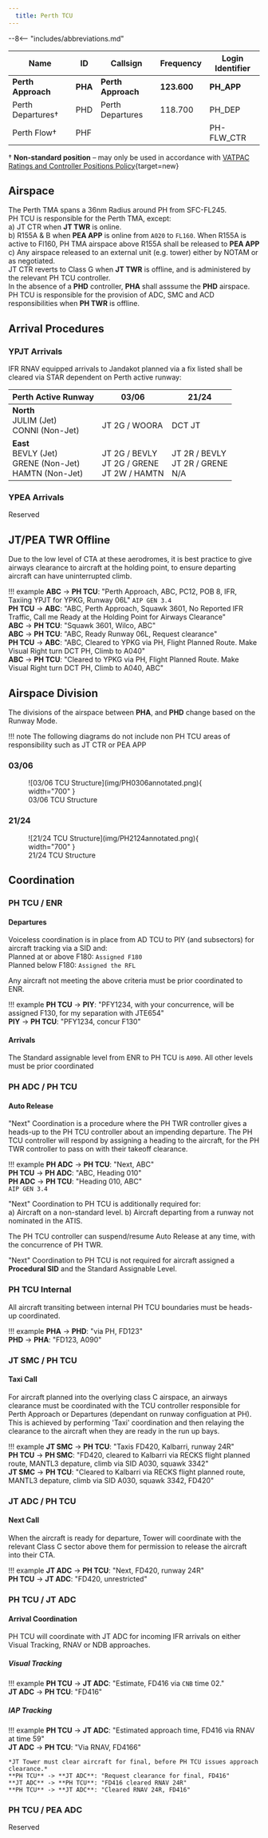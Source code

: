 ```yaml
---
  title: Perth TCU
---
```


--8<-- "includes/abbreviations.md"

| Name | ID | Callsign | Frequency | Login Identifier |
| -----| -- | -------- | --------- | ---------------- |
| **Perth Approach** |**PHA**| **Perth Approach**  | **123.600** | **PH_APP**| 
| Perth Departures†  |PHD| Perth Departures  | 118.700 | PH_DEP |
| Perth Flow† | PHF |   |    | PH-FLW_CTR  |

† **Non-standard position** – may only be used in accordance with [VATPAC Ratings and Controller Positions Policy](https://cdn.vatpac.org/documents/policy/Controller+Positions+and+Ratings+Policy+v5.2.pdf){target=new}

## Airspace
The Perth TMA spans a 36nm Radius around PH from SFC-FL245.   
PH TCU is responsible for the Perth TMA, except:      
a) JT CTR when **JT TWR** is online.  
b) R155A & B when **PEA APP** is online from `A020` to `FL160`. When R155A is active to Fl160, PH TMA airspace above R155A shall be released to **PEA APP**  
c) Any airspace released to an external unit (e.g. tower) either by NOTAM or as negotiated.  
JT CTR reverts to Class G when **JT TWR** is offline, and is administered by the relevant PH TCU controller.     
In the absence of a **PHD** controller, **PHA** shall asssume the **PHD** airspace.  
PH TCU is responsible for the provision of ADC, SMC and ACD responsibilities when **PH TWR** is offline.  

## Arrival Procedures
### YPJT Arrivals
IFR RNAV equipped arrivals to Jandakot planned via a fix listed shall be cleared via STAR dependent on Perth active runway:

| Perth Active Runway | 03/06 | 21/24 |
| ------------------- | ----- | ----- |
| **North**<br>JULIM (Jet)<br>CONNI (Non-Jet) | <br>JT 2G / WOORA | <br>DCT JT |
| **East**<br>BEVLY (Jet)<br>GRENE (Non-Jet)<br>HAMTN (Non-Jet) | <br>JT 2G / BEVLY<br>JT 2G / GRENE<br>JT 2W / HAMTN | <br>JT 2R / BEVLY<br>JT 2R / GRENE<br>N/A 

### YPEA Arrivals

Reserved

## JT/PEA TWR Offline
Due to the low level of CTA at these aerodromes, it is best practice to give airways clearance to aircraft at the holding point, to ensure departing aircraft can have uninterrupted climb.

!!! example
    **ABC** -> **PH TCU**: "Perth Approach, ABC, PC12, POB 8, IFR, Taxiing YPJT for YPKG, Runway 06L" `AIP GEN 3.4`  
    **PH TCU** -> **ABC**: "ABC, Perth Approach, Squawk 3601, No Reported IFR Traffic, Call me Ready at the Holding Point for Airways Clearance"  
    **ABC** -> **PH TCU**: "Squawk 3601, Wilco, ABC"  
    **ABC** -> **PH TCU**: "ABC, Ready Runway 06L, Request clearance"  
    **PH TCU** -> **ABC**: "ABC, Cleared to YPKG via PH, Flight Planned Route. Make Visual Right turn DCT PH, Climb to A040"  
    **ABC** -> **PH TCU**: "Cleared to YPKG via PH, Flight Planned Route. Make Visual Right turn DCT PH, Climb to A040, ABC" 

## Airspace Division

The divisions of the airspace between **PHA**, and **PHD** change based on the Runway Mode.

!!! note
    The following diagrams do not include non PH TCU areas of responsibility such as JT CTR or PEA APP

### 03/06
<figure markdown>
![03/06 TCU Structure](img/PH0306annotated.png){ width="700" }
  <figcaption>03/06 TCU Structure</figcaption>
</figure>

### 21/24
<figure markdown>
![21/24 TCU Structure](img/PH2124annotated.png){ width="700" }
  <figcaption>21/24 TCU Structure</figcaption>
</figure>

## Coordination

### PH TCU / ENR
#### Departures
Voiceless coordination is in place from AD TCU to PIY (and subsectors) for aircraft tracking via a SID and:  
Planned at or above F180: `Assigned F180`  
Planned below F180: `Assigned the RFL`  

Any aircraft not meeting the above criteria must be prior coordinated to ENR.

!!! example
    **PH TCU** -> **PIY**: "PFY1234, with your concurrence, will be assigned F130, for my separation with JTE654"  
    **PIY** -> **PH TCU**: "PFY1234, concur F130"  

#### Arrivals
The Standard assignable level from ENR to PH TCU is `A090`. All other levels must be prior coordinated

### PH ADC / PH TCU
#### Auto Release

"Next" Coordination is a procedure where the PH TWR controller gives a heads-up to the PH TCU controller about an impending departure. The PH TCU controller will respond by assigning a heading to the aircraft, for the PH TWR controller to pass on with their takeoff clearance.

!!! example
    **PH ADC** -> **PH TCU**: "Next, ABC"  
    **PH TCU** -> **PH ADC**: "ABC, Heading 010"  
    **PH ADC** -> **PH TCU**: "Heading 010, ABC"  
    `AIP GEN 3.4`

"Next" Coordination to PH TCU is additionally required for:  
    a) Aircraft on a non-standard level. 
    b) Aircraft departing from a runway not nominated in the ATIS. 

The PH TCU controller can suspend/resume Auto Release at any time, with the concurrence of PH TWR.

"Next" Coordination to PH TCU is not required for aircraft assigned a **Procedural SID** and the Standard Assignable Level.

### PH TCU Internal

All aircraft transiting between internal PH TCU boundaries must be heads-up coordinated.

!!! example
    **PHA** -> **PHD**: "via PH, FD123"  
    **PHD** -> **PHA**: "FD123, A090"   

### JT SMC / PH TCU

#### Taxi Call

For aircraft planned into the overlying class C airspace, an airways clearance must be coordinated with the TCU controller responsible for Perth Approach or Departures (dependant on runway configuation at PH).  This is achieved by performing 'Taxi' coordination and then relaying the clearance to the aircraft when they are ready in the run up bays.

!!! example
    **JT SMC** -> **PH TCU**: "Taxis FD420, Kalbarri, runway 24R"  
    **PH TCU** -> **PH SMC**: "FD420, cleared to Kalbarri via RECKS flight planned route, MANTL3 depature, climb via SID A030, squawk 3342"  
    **JT SMC** -> **PH TCU**: "Cleared to Kalbarri via RECKS flight planned route, MANTL3 depature, climb via SID A030, squawk 3342, FD420" 


### JT ADC / PH TCU

#### Next Call

When the aircraft is ready for departure, Tower will coordinate with the relevant Class C sector above them for permission to release the aircraft into their CTA.

!!! example
    **JT ADC** -> **PH TCU**: "Next, FD420, runway 24R"  
    **PH TCU** -> **JT ADC**: "FD420, unrestricted"

### PH TCU / JT ADC

#### Arrival Coordination

PH TCU will coordinate with JT ADC for incoming IFR arrivals on either Visual Tracking, RNAV or NDB approaches.

##### Visual Tracking

!!! example
    **PH TCU** -> **JT ADC**: "Estimate, FD416 via `CNB` time 02."  
    **JT ADC** -> **PH TCU**: "FD416"

##### IAP Tracking

!!! example
    **PH TCU** -> **JT ADC**: "Estimated approach time, FD416 via RNAV at time 59"  
    **JT ADC** -> **PH TCU**: "Via RNAV, FD4166"   

    *JT Tower must clear aircraft for final, before PH TCU issues approach clearance.*  
    **PH TCU** -> **JT ADC**: "Request clearance for final, FD416"  
    **JT ADC** -> **PH TCU**: "FD416 cleared RNAV 24R"  
    **PH TCU** -> **JT ADC**: "Cleared RNAV 24R, FD416"  

### PH TCU / PEA ADC
Reserved

